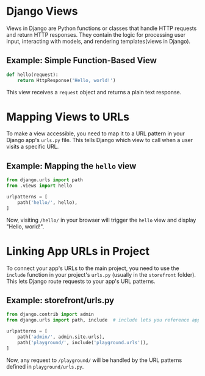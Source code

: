 # Django Views
Views in Django are Python functions or classes that handle HTTP requests and return HTTP responses. They contain the logic for processing user input, interacting with models, and rendering templates(views in Django).

## Example: Simple Function-Based View
```python
def hello(request):
    return HttpResponse('Hello, world!')
```
This view receives a `request` object and returns a plain text response.

# Mapping Views to URLs
To make a view accessible, you need to map it to a URL pattern in your Django app's `urls.py` file. This tells Django which view to call when a user visits a specific URL.

## Example: Mapping the `hello` view
```python
from django.urls import path
from .views import hello

urlpatterns = [
    path('hello/', hello),
]
```
Now, visiting `/hello/` in your browser will trigger the `hello` view and display "Hello, world!".

# Linking App URLs in Project
To connect your app's URLs to the main project, you need to use the `include` function in your project's `urls.py` (usually in the `storefront` folder). This lets Django route requests to your app's URL patterns.

## Example: storefront/urls.py
```python
from django.contrib import admin
from django.urls import path, include  # include lets you reference app URLs

urlpatterns = [
    path('admin/', admin.site.urls),
    path('playground/', include('playground.urls')),
]
```
Now, any request to `/playground/` will be handled by the URL patterns defined in `playground/urls.py`.


